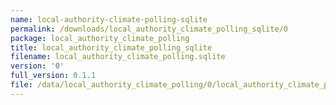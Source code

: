 ```yaml
---
name: local-authority-climate-polling-sqlite
permalink: /downloads/local_authority_climate_polling_sqlite/0
package: local_authority_climate_polling
title: local_authority_climate_polling_sqlite
filename: local_authority_climate_polling.sqlite
version: '0'
full_version: 0.1.1
file: /data/local_authority_climate_polling/0/local_authority_climate_polling.sqlite
---
```

